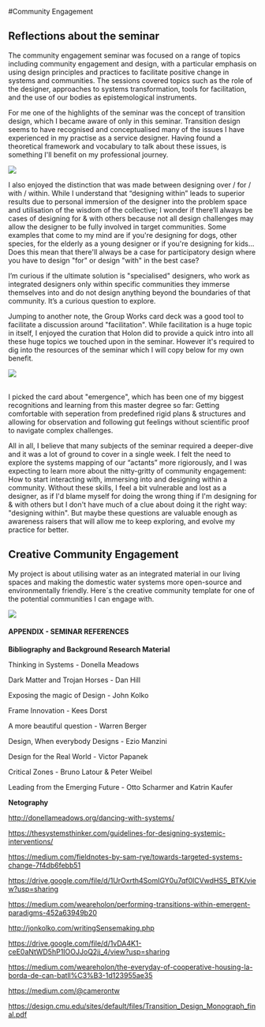 #Community Engagement

## Reflections about the seminar

The community engagement seminar was focused on a range of topics including community engagement and design, with a particular emphasis on using design principles and practices to facilitate positive change in systems and communities. The sessions covered topics such as the role of the designer, approaches to systems transformation, tools for facilitation, and the use of our bodies as epistemological instruments. 

For me one of the highlights of the seminar was the concept of transition design, which I became aware of only in this seminar. Transition design seems to have recognised and conceptualised many of the issues I have experienced in my practise as a service designer. Having found a theoretical framework and vocabulary to talk about these issues, is something I'll benefit on my professional journey.

![](https://i.imgur.com/PGClWUS.jpg)

I also enjoyed the distinction that was made between designing over / for / with / within. While I understand that “designing within” leads to superior results due to personal immersion of the designer into the problem space and utilisation of the wisdom of the collective; I wonder if there’ll always be cases of designing for & with others because not all design challenges may allow the designer to be fully involved in target communities. Some examples that come to my mind are if you're designing for dogs, other species, for the elderly as a young designer or if you're designing for kids... Does this mean that there'll always be a case for participatory design where you have to design "for" or design "with" in the best case?

I’m curious if the ultimate solution is "specialised" designers, who work as integrated designers only within specific communities they immerse themselves into and do not design anything beyond the boundaries of that community. It’s a curious question to explore.

Jumping to another note, the Group Works card deck was a good tool to facilitate a discussion around "facilitation". While facilitation is a huge topic in itself, I enjoyed the curation that Holon did to provide a quick intro into all these huge topics we touched upon in the seminar. However it's required to dig into the resources of the seminar which I will copy below for my own benefit.

![](https://i.imgur.com/RNpeN60.jpg)

<br>
I picked the card about "emergence", which has been one of my biggest recognitions and learning from this master degree so far: Getting comfortable with seperation from predefined rigid plans & structures and allowing for observation and following gut feelings without scientific proof to navigate complex challenges.

All in all, I believe that many subjects of the seminar required a deeper-dive and it was a lot of ground to cover in a single week. I felt the need to explore the systems mapping of our “actants” more rigiorously, and I was expecting to learn more about the nitty-gritty of community engagement: How to start interacting with, immersing into and designing within a community.
Without these skills, I feel a bit vulnerable and lost as a designer, as if I'd blame myself for doing the wrong thing if I'm designing for & with others but I don't have much of a clue about doing it the right way: "designing within". But maybe these questions are valuable enough as awareness raisers that will allow me to keep exploring, and evolve my practice for better.

## Creative Community Engagement

My project is about utilising water as an integrated material in our living spaces and making the domestic water systems more open-source and environmentally friendly. Here´s the creative community template for one of the potential communities I can engage with. 

![](https://i.imgur.com/ciTKeYx.jpg)



#### APPENDIX - SEMINAR REFERENCES

**Bibliography and Background Research Material**

Thinking in Systems - Donella Meadows

Dark Matter and Trojan Horses - Dan Hill

Exposing the magic of Design - John Kolko

Frame Innovation - Kees Dorst

A more beautiful question - Warren Berger

Design, When everybody Designs - Ezio Manzini

Design for the Real World - Victor Papanek

Critical Zones - Bruno Latour & Peter Weibel

Leading from the Emerging Future - Otto Scharmer and Katrin Kaufer

**Netography**

http://donellameadows.org/dancing-with-systems/

https://thesystemsthinker.com/guidelines-for-designing-systemic-interventions/

https://medium.com/fieldnotes-by-sam-rye/towards-targeted-systems-change-7f4db6febb51

https://drive.google.com/file/d/1UrOxrth4SomIGY0u7qf0lCVwdHS5_BTK/view?usp=sharing

https://medium.com/weareholon/performing-transitions-within-emergent-paradigms-452a63949b20

http://jonkolko.com/writingSensemaking.php

https://drive.google.com/file/d/1vDA4K1-ceE0aNtWD5hP1IOOJJoQ2jj_4/view?usp=sharing

https://medium.com/weareholon/the-everyday-of-cooperative-housing-la-borda-de-can-batll%C3%B3-1d123955ae35

https://medium.com/@camerontw

https://design.cmu.edu/sites/default/files/Transition_Design_Monograph_final.pdf